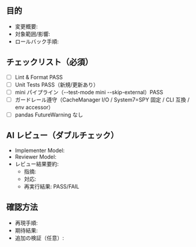 ## 目的

- 変更概要:
- 対象範囲/影響:
- ロールバック手順:

## チェックリスト（必須）

- [ ] Lint & Format PASS
- [ ] Unit Tests PASS（新規/更新あり）
- [ ] mini パイプライン（--test-mode mini --skip-external）PASS
- [ ] ガードレール遵守（CacheManager I/O / System7=SPY 固定 / CLI 互換 / env accessor）
- [ ] pandas FutureWarning なし

## AI レビュー（ダブルチェック）

- Implementer Model: <!-- 例: gpt-5 -->
- Reviewer Model: <!-- 例: Claude sonnet 4.5（Implementer と異なるモデル） -->
- レビュー結果要約:
  - 指摘:
  - 対応:
  - 再実行結果: PASS/FAIL

## 確認方法

- 再現手順:
- 期待結果:
- 追加の検証（任意）:
